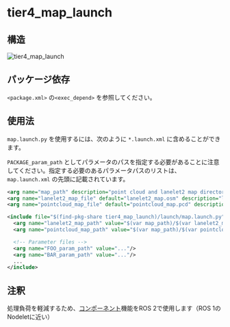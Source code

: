 # tier4_map_launch

## 構造

![tier4_map_launch](./map_launch.drawio.svg)

## パッケージ依存

`<package.xml>` の`<exec_depend>` を参照してください。

## 使用法

`map.launch.py` を使用するには、次のように `*.launch.xml` に含めることができます。

`PACKAGE_param_path` としてパラメータのパスを指定する必要があることに注意してください。指定する必要のあるパラメータパスのリストは、`map.launch.xml` の先頭に記載されています。


```xml
<arg name="map_path" description="point cloud and lanelet2 map directory path"/>
<arg name="lanelet2_map_file" default="lanelet2_map.osm" description="lanelet2 map file name"/>
<arg name="pointcloud_map_file" default="pointcloud_map.pcd" description="pointcloud map file name"/>

<include file="$(find-pkg-share tier4_map_launch)/launch/map.launch.py">
  <arg name="lanelet2_map_path" value="$(var map_path)/$(var lanelet2_map_file)" />
  <arg name="pointcloud_map_path" value="$(var map_path)/$(var pointcloud_map_file)"/>

  <!-- Parameter files -->
  <arg name="FOO_param_path" value="..."/>
  <arg name="BAR_param_path" value="..."/>
  ...
</include>
```

## 注釈

処理負荷を軽減するため、[コンポーネント](https://docs.ros.org/en/galactic/Concepts/About-Composition.html)機能をROS 2で使用します（ROS 1のNodeletに近い）

